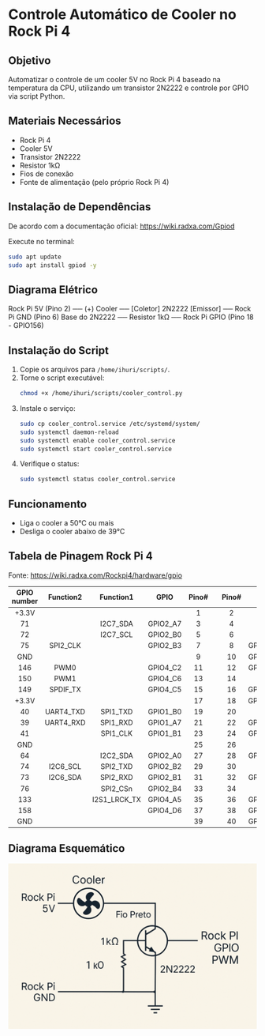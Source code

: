 
# Controle Automático de Cooler no Rock Pi 4

## Objetivo
Automatizar o controle de um cooler 5V no Rock Pi 4 baseado na temperatura da CPU, utilizando um transistor 2N2222 e controle por GPIO via script Python.

## Materiais Necessários
- Rock Pi 4
- Cooler 5V
- Transistor 2N2222
- Resistor 1kΩ
- Fios de conexão
- Fonte de alimentação (pelo próprio Rock Pi 4)

## Instalação de Dependências

De acordo com a documentação oficial: https://wiki.radxa.com/Gpiod

Execute no terminal:

```bash
sudo apt update
sudo apt install gpiod -y
```

## Diagrama Elétrico
Rock Pi 5V (Pino 2) ── (+) Cooler ── [Coletor] 2N2222 [Emissor] ── Rock Pi GND (Pino 6)
Base do 2N2222 ── Resistor 1kΩ ── Rock Pi GPIO (Pino 18 - GPIO156)

## Instalação do Script
1. Copie os arquivos para `/home/ihuri/scripts/`.
2. Torne o script executável:
   ```bash
   chmod +x /home/ihuri/scripts/cooler_control.py
   ```
3. Instale o serviço:
   ```bash
   sudo cp cooler_control.service /etc/systemd/system/
   sudo systemctl daemon-reload
   sudo systemctl enable cooler_control.service
   sudo systemctl start cooler_control.service
   ```
4. Verifique o status:
   ```bash
   sudo systemctl status cooler_control.service
   ```

## Funcionamento
- Liga o cooler a 50°C ou mais
- Desliga o cooler abaixo de 39°C


## Tabela de Pinagem Rock Pi 4
Fonte: https://wiki.radxa.com/Rockpi4/hardware/gpio

| GPIO number | Function2 | Function1 | GPIO    | Pino# |    | Pino# | GPIO    | Function1 | Function2 | GPIO number |
|:-----------:|:---------:|:---------:|:-------:|:-----:|:--:|:-----:|:-------:|:---------:|:---------:|:-----------:|
| +3.3V       |           |           |         | 1     |    | 2     |         |           | +5.0V     |             |
| 71          |           | I2C7_SDA  | GPIO2_A7| 3     |    | 4     |         |           | +5.0V     |             |
| 72          |           | I2C7_SCL  | GPIO2_B0| 5     |    | 6     |         |           | GND       |             |
| 75          | SPI2_CLK  |           | GPIO2_B3| 7     |    | 8     | GPIO4_C4| UART2_TXD |           | 148         |
| GND         |           |           |         | 9     |    | 10    | GPIO4_C3| UART2_RXD |           | 147         |
| 146         | PWM0      |           | GPIO4_C2| 11    |    | 12    | GPIO4_A3| I2S1_SCLK |           | 131         |
| 150         | PWM1      |           | GPIO4_C6| 13    |    | 14    |         |           | GND       |             |
| 149         | SPDIF_TX  |           | GPIO4_C5| 15    |    | 16    | GPIO4_D2|           |           | 154         |
| +3.3V       |           |           |         | 17    |    | 18    | GPIO4_D4|           |           | 156         |
| 40          | UART4_TXD | SPI1_TXD  | GPIO1_B0| 19    |    | 20    |         |           | GND       |             |
| 39          | UART4_RXD | SPI1_RXD  | GPIO1_A7| 21    |    | 22    | GPIO4_D5|           |           | 157         |
| 41          |           | SPI1_CLK  | GPIO1_B1| 23    |    | 24    | GPIO1_B2| SPI1_CSn  |           | 42          |
| GND         |           |           |         | 25    |    | 26    |         |           | ADC_IN0   |             |
| 64          |           | I2C2_SDA  | GPIO2_A0| 27    |    | 28    | GPIO2_A1| I2C2_CLK  |           | 65          |
| 74          | I2C6_SCL  | SPI2_TXD  | GPIO2_B2| 29    |    | 30    |         |           | GND       |             |
| 73          | I2C6_SDA  | SPI2_RXD  | GPIO2_B1| 31    |    | 32    | GPIO3_C0| SPDIF_TX  | UART3_CTSn| 112         |
| 76          |           | SPI2_CSn  | GPIO2_B4| 33    |    | 34    |         |           | GND       |             |
| 133         |           | I2S1_LRCK_TX|GPIO4_A5| 35    |    | 36    | GPIO4_A4| I2S1_LRCK_RX|         | 132         |
| 158         |           |           | GPIO4_D6| 37    |    | 38    | GPIO4_A6| I2S1_SDI  |           | 134         |
| GND         |           |           |         | 39    |    | 40    | GPIO4_A7| I2S1_SDO  |           | 135         |


## Diagrama Esquemático

![Diagrama Elétrico](diagrama_eletrico.png)
